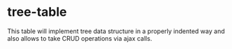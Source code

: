 # tree-table
This table will implement tree data structure in a properly indented way and also allows to take CRUD operations via ajax calls.
